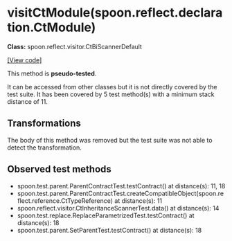 # visitCtModule(spoon.reflect.declaration.CtModule)

**Class:** spoon.reflect.visitor.CtBiScannerDefault

[[View code]](https://github.com/INRIA/spoon/blob/fd878bc71b73fc1da82356eaa6578f760c70f0de/src/main/java//spoon/reflect/visitor/CtBiScannerDefault.java#L896)

This method is **pseudo-tested**.


It can be accessed from other classes but it is not directly covered by the test suite. 
It has been covered by 5 test method(s) with a minimum stack distance of 11.

## Transformations

The body of this method was removed but the test suite was not able to detect the transformation.



## Observed test methods

* spoon.test.parent.ParentContractTest.testContract() at distance(s): 11, 18
* spoon.test.parent.ParentContractTest.createCompatibleObject(spoon.reflect.reference.CtTypeReference) at distance(s): 11
* spoon.reflect.visitor.CtInheritanceScannerTest.data() at distance(s): 14
* spoon.test.replace.ReplaceParametrizedTest.testContract() at distance(s): 18
* spoon.test.parent.SetParentTest.testContract() at distance(s): 18

